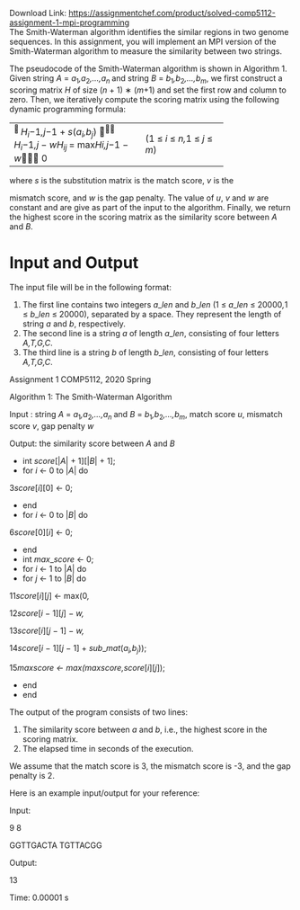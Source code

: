 Download Link: https://assignmentchef.com/product/solved-comp5112-assignment-1-mpi-programming
<br>
The Smith-Waterman algorithm identifies the similar regions in two genome sequences. In this assignment, you will implement an MPI version of the Smith-Waterman algorithm to measure the similarity between two strings.

The pseudocode of the Smith-Waterman algorithm is shown in Algorithm 1. Given string <em>A </em>= <em>a</em><sub>1</sub><em>,a</em><sub>2</sub><em>,…,a<sub>n </sub></em>and string <em>B </em>= <em>b</em><sub>1</sub><em>,b</em><sub>2</sub><em>,…,b<sub>m</sub></em>, we first construct a scoring matrix <em>H </em>of size (<em>n </em>+ 1) ∗ (<em>m</em>+1) and set the first row and column to zero. Then, we iteratively compute the scoring matrix using the following dynamic programming formula:

<table width="0">

 <tbody>

  <tr>

   <td width="218"><sup> </sup><em>H<sub>i</sub></em>−1<em>,j</em>−1 + <em>s</em>(<em>a<sub>i</sub>,b<sub>j</sub></em>) <sup> </sup><em>H<sub>i</sub></em>−1<em>,j </em>− <em>w</em><em>H<sub>ij </sub></em>= max<em>H</em><em>i,j</em>−1 − <em>w</em> 0</td>

   <td width="131">(1 ≤ <em>i </em>≤ <em>n,</em>1 ≤ <em>j </em>≤ <em>m</em>)</td>

  </tr>

 </tbody>

</table>

where <em>s </em>is the substitution matrix is the match score, <em>v </em>is the

mismatch score, and <em>w </em>is the gap penalty. The value of <em>u</em>, <em>v </em>and <em>w </em>are constant and are give as part of the input to the algorithm. Finally, we return the highest score in the scoring matrix as the similarity score between <em>A </em>and <em>B</em>.

<h1>Input and Output</h1>

The input file will be in the following format:

<ol>

 <li>The first line contains two integers <em>a</em>_<em>len </em>and <em>b</em>_<em>len </em>(1 ≤ <em>a</em>_<em>len </em>≤ 20000<em>,</em>1 ≤ <em>b</em>_<em>len </em>≤ 20000), separated by a space. They represent the length of string <em>a </em>and <em>b</em>, respectively.</li>

 <li>The second line is a string <em>a </em>of length <em>a</em>_<em>len</em>, consisting of four letters <em>A,T,G,C</em>.</li>

 <li>The third line is a string <em>b </em>of length <em>b</em>_<em>len</em>, consisting of four letters <em>A,T,G,C</em>.</li>

</ol>

Assignment 1                                                                                                                         COMP5112, 2020 Spring

Algorithm 1: The Smith-Waterman Algorithm

Input : string <em>A </em>= <em>a</em><sub>1</sub><em>,a</em><sub>2</sub><em>,…,a<sub>n </sub></em>and <em>B </em>= <em>b</em><sub>1</sub><em>,b</em><sub>2</sub><em>,…,b<sub>m</sub></em>, match score <em>u</em>, mismatch score <em>v</em>, gap penalty <em>w</em>

Output: the similarity score between <em>A </em>and <em>B</em>

<ul>

 <li>int <em>score</em>[|<em>A</em>| + 1][|<em>B</em>| + 1];</li>

 <li>for <em>i </em>← 0 to |<em>A</em>| do</li>

</ul>

3<em>score</em>[<em>i</em>][0] ← 0;

<ul>

 <li>end</li>

 <li>for <em>i </em>← 0 to |<em>B</em>| do</li>

</ul>

6<em>score</em>[0][<em>i</em>] ← 0;

<ul>

 <li>end</li>

 <li>int <em>max</em>_<em>score </em>← 0;</li>

 <li>for <em>i </em>← 1 to |<em>A</em>| do</li>

 <li>for <em>j </em>← 1 to |<em>B</em>| do</li>

</ul>

11<em>score</em>[<em>i</em>][<em>j</em>] ← max(0<em>,</em>

12<em>score</em>[<em>i </em>− 1][<em>j</em>] − <em>w,</em>

13<em>score</em>[<em>i</em>][<em>j </em>− 1] − <em>w,</em>

14<em>score</em>[<em>i </em>− 1][<em>j </em>− 1] + <em>sub</em>_<em>mat</em>(<em>a<sub>i</sub>,b<sub>j</sub></em>));

15<em>max</em>_<em>score </em>← max(<em>max</em>_<em>score,score</em>[<em>i</em>][<em>j</em>]);

<ul>

 <li>end</li>

 <li>end</li>

</ul>

The output of the program consists of two lines:

<ol>

 <li>The similarity score between <em>a </em>and <em>b</em>, i.e., the highest score in the scoring matrix.</li>

 <li>The elapsed time in seconds of the execution.</li>

</ol>

We assume that the match score is 3, the mismatch score is -3, and the gap penalty is 2.

Here is an example input/output for your reference:

Input:

9 8

GGTTGACTA TGTTACGG

Output:

13

Time: 0.00001 s